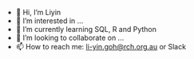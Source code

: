 - 👋 Hi, I’m Liyin
- 👀 I’m interested in ...
- 🌱 I’m currently learning SQL, R and Python
- 💞️ I’m looking to collaborate on ...
- 📫 How to reach me: li-yin.goh@rch.org.au or Slack

<!---
cha-lgoh/cha-lgoh is a ✨ special ✨ repository because its `README.md` (this file) appears on your GitHub profile.
You can click the Preview link to take a look at your changes.
--->
